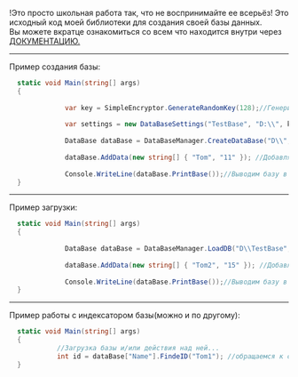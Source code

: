 !Это просто школьная работа так, что не воспринимайте ее всерьёз!
Это исходный код моей библиотеки для создания своей базы данных.  
Вы можете вкратце ознакомиться со всем что находится внутри через [ДОКУМЕНТАЦИЮ.](https://docs.google.com/document/d/1ekIoIGqzT_iCoHpOobplHOc7ajQwUDz_D_OkgWtXOpo/edit?usp=sharing)
____
Пример создания базы:
```C#
  static void Main(string[] args)
  {
  
              var key = SimpleEncryptor.GenerateRandomKey(128);//Генерируем ключ кодирования 
  
              var settings = new DataBaseSettings("TestBase", "D:\\", key, 10000, 0, 2, 1, false);//Настройки базы
  
              DataBase dataBase = DataBaseManager.CreateDataBase("D\\",settings); //создаем проект с базой
                                                                                  
              dataBase.AddData(new string[] { "Tom", "11" }); //Добавляем элемент в базу {Имя} и {возраст}
  
              Console.WriteLine(dataBase.PrintBase());//Выводим базу в консоль
  }
```
____
  Пример загрузки:
```c#
  static void Main(string[] args)
  {
             
              DataBase dataBase = DataBaseManager.LoadDB("D\\TestBase", 1); //подгружаем базу ( первый кластер) 
                                                                                  
              dataBase.AddData(new string[] { "Tom2", "15" }); //Добавляем элемент в базу {Имя} и {возраст}
  
              Console.WriteLine(dataBase.PrintBase());//Выводим базу в консоль
  }
```
___
  Пример работы с индексатором базы(можно и по другому): 
```c#
  static void Main(string[] args)
  {
            //Загрузка базы и/или действия над ней...
            int id = dataBase["Name"].FindeID("Tom1"); //обращаемся к столбцу c именем Name и ищем там id по данным (Tom1)             
  }
``` 
